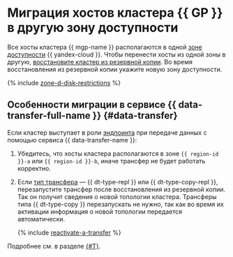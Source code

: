 # Миграция хостов кластера {{ GP }} в другую зону доступности

Все хосты кластера {{ mgp-name }} располагаются в одной [зоне доступности](../../../overview/concepts/geo-scope.md) {{ yandex-cloud }}. Чтобы перенести хосты из одной зоны в другую, [восстановите кластер из резервной копии](../cluster-backups.md#restore). Во время восстановления из резервной копии укажите новую зону доступности.

{% include [zone-d-disk-restrictions](../../../_includes/mdb/ru-central1-d-local-ssd.md) %}


## Особенности миграции в сервисе {{ data-transfer-full-name }} {#data-transfer}

Если кластер выступает в роли [эндпоинта](../../../data-transfer/concepts/index.md#endpoint) при передаче данных с помощью сервиса {{ data-transfer-name }}:

1. Убедитесь, что хосты кластера располагаются в зоне `{{ region-id }}-a` или `{{ region-id }}-b`, иначе трансфер не будет работать корректно.
1. Если [тип трансфера](../../../data-transfer/concepts/transfer-lifecycle.md#transfer-types) — {{ dt-type-repl }} или {{ dt-type-copy-repl }}, перезапустите трансфер после восстановления из резервной копии. Так он получит сведения о новой топологии кластера. Трансферы типа {{ dt-type-copy }} перезапускать не нужно, так как во время их активации информация о новой топологии передается автоматически.

   {% include [reactivate-a-transfer](../../../_includes/data-transfer/reactivate-a-transfer.md) %}

Подробнее см. в разделе [{#T}](../../../data-transfer/operations/endpoint/migration-to-an-availability-zone.md).
